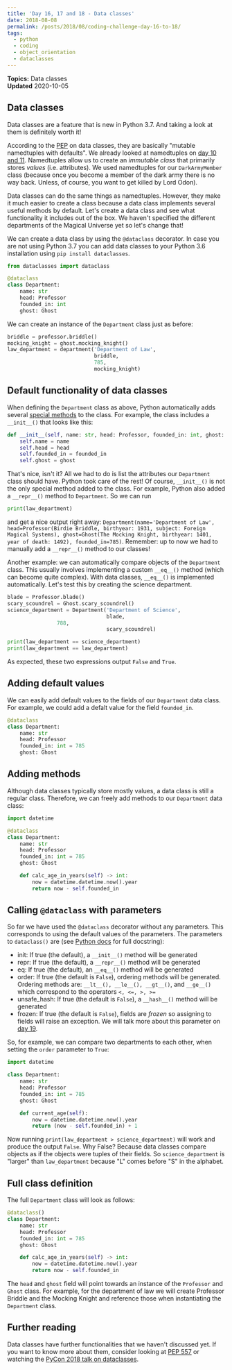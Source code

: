 ```yaml
---
title: 'Day 16, 17 and 18 - Data classes'
date: 2018-08-08
permalink: /posts/2018/08/coding-challenge-day-16-to-18/
tags:
  - python
  - coding
  - object_orientation
  - dataclasses
---
```


**Topics:** Data classes     
**Updated** 2020-10-05     
     
## Data classes
Data classes are a feature that is new in Python 3.7. And taking a look at them is definitely worth it!

According to the [PEP](https://www.python.org/dev/peps/pep-0557/) on data classes, they are basically "mutable namedtuples with defaults". We already looked at namedtuples on [day 10 and 11](http://www.alpopkes.com/posts/2018/08/coding-challenge-day-10-and-11/). Namedtuples allow us to create an *immutable class* that primarily stores *values* (i.e. attributes). We used namedtuples for our `DarkArmyMember` class (because once you become a member of the dark army there is no way back. Unless, of course, you want to get killed by Lord Odon).    
    
Data classes can do the same things as namedtuples. However, they make it much easier to create a class because a data class implements several useful methods by default. Let's create a data class and see what functionality it includes out of the box. We haven't specified the different departments of the Magical Universe yet so let's change that!

We can create a data class by using the `@dataclass` decorator. In case you are not using Python 3.7 you can add data classes to your Python 3.6 installation using `pip install dataclasses`.

```python
from dataclasses import dataclass

@dataclass
class Department:
    name: str
    head: Professor
    founded_in: int
    ghost: Ghost
```

We can create an instance of the `Department` class just as before:

```python
briddle = professor.briddle()
mocking_knight = ghost.mocking_knight()
law_department = department('Department of Law',
                            briddle,
                            785,
                            mocking_knight)
```

## Default functionality of data classes
When defining the `Department` class as above, Python automatically adds several [special methods](https://docs.python.org/3/glossary.html#term-special-method) to the class. For example, the class includes a `__init__()` that looks like this:

```python
def __init__(self, name: str, head: Professor, founded_in: int, ghost: Ghost):
    self.name = name
    self.head = head
    self.founded_in = founded_in
    self.ghost = ghost
```

That's nice, isn't it? All we had to do is list the attributes our `Department` class should have. Python took care of the rest! Of course, `__init__()` is not the only special method added to the class. For example, Python also added a `__repr__()` method to `Department`. So we can run 

```python
print(law_department)
```

and get a nice output right away: `Department(name='Department of Law', head=Professor(Birdie Briddle, birthyear: 1931, subject: Foreign Magical Systems), ghost=Ghost(The Mocking Knight, birthyear: 1401, year of death: 1492), founded_in=785)`. Remember: up to now we had to manually add a `__repr__()` method to our classes!   
   
Another example: we can automatically compare objects of the `Department` class. This usually involves implementing a custom `__eq__()` method (which can become quite complex). With data classes, `__eq__()` is implemented automatically. Let's test this by creating the science department.

```python
blade = Professor.blade()
scary_scoundrel = Ghost.scary_scoundrel()
science_department = Department('Department of Science',
                                blade,
				788,
                                scary_scoundrel)

print(law_department == science_department)
print(law_department == law_department)
```

As expected, these two expressions output ```False``` and ```True```. 


## Adding default values
We can easily add default values to the fields of our `Department` data class. For example, we could add a defalt value for the field `founded_in`. 

```python
@dataclass
class Department:
    name: str
    head: Professor
    founded_in: int = 785
    ghost: Ghost   
```

## Adding methods
Although data classes typically store mostly values, a data class is still a regular class. Therefore, we can freely add methods to our `Department` data class:

```python
import datetime

@dataclass
class Department:
    name: str
    head: Professor
    founded_in: int = 785
    ghost: Ghost

    def calc_age_in_years(self) -> int:
        now = datetime.datetime.now().year
        return now - self.founded_in
```

## Calling `@dataclass` with parameters

So far we have used the `@dataclass` decorator without any parameters. This corresponds to using the default values of the parameters. The parameters to `dataclass()` are (see [Python docs](https://docs.python.org/3/library/dataclasses.html) for full docstring):    
   
- init: If true (the default), a `__init__()` method will be generated   
- repr: If true (the default), a `__repr__()` method will be generated   
- eq: If true (the default), an `__eq__()` method will be generated   
- order: If true (the default is `False`), ordering methods will be generated. Ordering methods are: `__lt__(), __le__(), __gt__()`, and `__ge__()` which correspond to the operators `<, <=, >, >= `   
- unsafe_hash: If true (the default is `False`), a `__hash__()` method will be generated   
- frozen: If true (the default is `False`), fields are *frozen* so assigning to fields will raise an exception. We will talk more about this parameter on [day 19](http://www.alpopkes.com/posts/2018/08/coding-challenge-day-19/).     
   
So, for example, we can compare two departments to each other, when setting the `order` parameter to `True`:

```python
import datetime

class Department:
    name: str
    head: Professor
    founded_in: int = 785
    ghost: Ghost

    def current_age(self):
        now = datetime.datetime.now().year
        return (now - self.founded_in) + 1
```

Now running `print(law_department > science_department)` will work and produce the output `False`. Why False? Because data classes compare objects as if the objects were tuples of their fields. So `science_department` is "larger" than `law_department` because "L" comes before "S" in the alphabet.


## Full class definition

The full `Department` class will look as follows: 

```python
@dataclass()
class Department:
    name: str
    head: Professor
    founded_in: int = 785
    ghost: Ghost

    def calc_age_in_years(self) -> int:
        now = datetime.datetime.now().year
        return now - self.founded_in
```

The `head` and `ghost` field will point towards an instance of the `Professor` and `Ghost` class. For example, for the department of law we will create Professor Briddle and the Mocking Knight and reference those when instantiating the `Department` class. 


## Further reading
Data classes have further functionalities that we haven't discussed yet. If you want to know more about them, consider looking at [PEP 557](https://www.python.org/dev/peps/pep-0557/) or watching the [PyCon 2018 talk on dataclasses](https://www.youtube.com/watch?v=T-TwcmT6Rcw).
